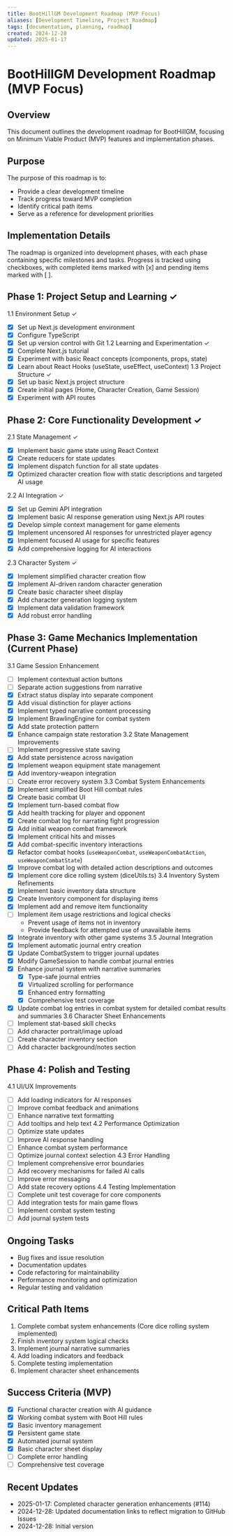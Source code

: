 ```yaml
---
title: BootHillGM Development Roadmap (MVP Focus)
aliases: [Development Timeline, Project Roadmap]
tags: [documentation, planning, roadmap]
created: 2024-12-28
updated: 2025-01-17
---
```


# BootHillGM Development Roadmap (MVP Focus)

## Overview
This document outlines the development roadmap for BootHillGM, focusing on Minimum Viable Product (MVP) features and implementation phases.

## Purpose
The purpose of this roadmap is to:
- Provide a clear development timeline
- Track progress toward MVP completion
- Identify critical path items
- Serve as a reference for development priorities

## Implementation Details
The roadmap is organized into development phases, with each phase containing specific milestones and tasks. Progress is tracked using checkboxes, with completed items marked with [x] and pending items marked with [ ].

## Phase 1: Project Setup and Learning ✓
1.1 Environment Setup ✓
- [x] Set up Next.js development environment
- [x] Configure TypeScript
- [x] Set up version control with Git
1.2 Learning and Experimentation ✓
- [x] Complete Next.js tutorial
- [x] Experiment with basic React concepts (components, props, state)
- [x] Learn about React Hooks (useState, useEffect, useContext)
1.3 Project Structure ✓
- [x] Set up basic Next.js project structure
- [x] Create initial pages (Home, Character Creation, Game Session)
- [x] Experiment with API routes

## Phase 2: Core Functionality Development ✓
2.1 State Management ✓
- [x] Implement basic game state using React Context
- [x] Create reducers for state updates
- [x] Implement dispatch function for all state updates
- [x] Optimized character creation flow with static descriptions and targeted AI usage

2.2 AI Integration ✓
- [x] Set up Gemini API integration
- [x] Implement basic AI response generation using Next.js API routes
- [x] Develop simple context management for game elements
- [x] Implement uncensored AI responses for unrestricted player agency
- [x] Implement focused AI usage for specific features
- [x] Add comprehensive logging for AI interactions

2.3 Character System ✓
- [x] Implement simplified character creation flow
- [x] Implement AI-driven random character generation
- [x] Create basic character sheet display
- [x] Add character generation logging system
- [x] Implement data validation framework
- [x] Add robust error handling

## Phase 3: Game Mechanics Implementation (Current Phase)
3.1 Game Session Enhancement
- [ ] Implement contextual action buttons
- [ ] Separate action suggestions from narrative
- [x] Extract status display into separate component
- [x] Add visual distinction for player actions
- [x] Implement typed narrative content processing
- [x] Implement BrawlingEngine for combat system
- [x] Add state protection pattern
- [x] Enhance campaign state restoration
3.2 State Management Improvements
- [ ] Implement progressive state saving
- [x] Add state persistence across navigation
- [x] Implement weapon equipment state management
- [x] Add inventory-weapon integration
- [ ] Create error recovery system
3.3 Combat System Enhancements
- [x] Implement simplified Boot Hill combat rules
- [x] Create basic combat UI
- [x] Implement turn-based combat flow
- [x] Add health tracking for player and opponent
- [x] Create combat log for narrating fight progression
- [x] Add initial weapon combat framework
- [x] Implement critical hits and misses
- [x] Add combat-specific inventory interactions
- [x] Refactor combat hooks (`useWeaponCombat`, `useWeaponCombatAction`, `useWeaponCombatState`)
- [x] Improve combat log with detailed action descriptions and outcomes
- [x] Implement core dice rolling system (diceUtils.ts)
3.4 Inventory System Refinements
- [x] Implement basic inventory data structure
- [x] Create Inventory component for displaying items
- [x] Implement add and remove item functionality
- [ ] Implement item usage restrictions and logical checks
  - Prevent usage of items not in inventory
  - Provide feedback for attempted use of unavailable items
- [x] Integrate inventory with other game systems
3.5 Journal Integration
- [x] Implement automatic journal entry creation
- [x] Update CombatSystem to trigger journal updates
- [x] Modify GameSession to handle combat journal entries
- [x] Enhance journal system with narrative summaries
  - [x] Type-safe journal entries
  - [x] Virtualized scrolling for performance
  - [x] Enhanced entry formatting
  - [x] Comprehensive test coverage
- [x] Update combat log entries in combat system for detailed combat results and summaries
3.6 Character Sheet Enhancements
- [ ] Implement stat-based skill checks
- [ ] Add character portrait/image upload
- [ ] Create character inventory section
- [ ] Add character background/notes section

## Phase 4: Polish and Testing
4.1 UI/UX Improvements
- [ ] Add loading indicators for AI responses
- [ ] Improve combat feedback and animations
- [ ] Enhance narrative text formatting
- [ ] Add tooltips and help text
4.2 Performance Optimization
- [ ] Optimize state updates
- [ ] Improve AI response handling
- [ ] Enhance combat system performance
- [ ] Optimize journal context selection
4.3 Error Handling
- [ ] Implement comprehensive error boundaries
- [ ] Add recovery mechanisms for failed AI calls
- [ ] Improve error messaging
- [ ] Add state recovery options
4.4 Testing Implementation
- [ ] Complete unit test coverage for core components
- [ ] Add integration tests for main game flows
- [ ] Implement combat system testing
- [ ] Add journal system tests

## Ongoing Tasks
- Bug fixes and issue resolution
- Documentation updates
- Code refactoring for maintainability
- Performance monitoring and optimization
- Regular testing and validation

## Critical Path Items
1. Complete combat system enhancements (Core dice rolling system implemented)
2. Finish inventory system logical checks
3. Implement journal narrative summaries
4. Add loading indicators and feedback
5. Complete testing implementation
6. Implement character sheet enhancements

## Success Criteria (MVP)
- [x] Functional character creation with AI guidance
- [x] Working combat system with Boot Hill rules
- [x] Basic inventory management
- [x] Persistent game state
- [x] Automated journal system
- [x] Basic character sheet display
- [ ] Complete error handling
- [ ] Comprehensive test coverage

## Recent Updates
- 2025-01-17: Completed character generation enhancements (#114)
- 2024-12-28: Updated documentation links to reflect migration to GitHub Issues
- 2024-12-28: Initial version